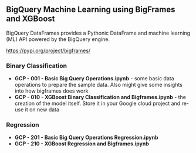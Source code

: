 ## BigQuery Machine Learning using BigFrames and XGBoost

BigQuery DataFrames provides a Pythonic DataFrame and machine learning (ML) API powered by the BigQuery engine.

https://pypi.org/project/bigframes/


### Binary Classification


* **GCP - 001 - Basic Big Query Operations.ipynb** - some basic data operations to prepare the sample data. Also might give some insights into how bigframes does work
* **GCP - 010 - XGBoost Binary Classification and Bigframes.ipynb** - the creation of the model itself. Store it in your Google cloud project and re-use it on new data

### Regression

* **GCP - 201 - Basic Big Query Operations Regression.ipynb**
* **GCP - 210 - XGBoost Regression and Bigframes.ipynb**
  
